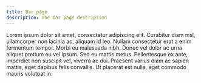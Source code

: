 ```yaml
---
title: Bar page
description: The bar page description
---
```


Lorem ipsum dolor sit amet, consectetur adipiscing elit. Curabitur diam nisl, ullamcorper non lacinia ac, aliquam id leo. Nullam consectetur erat a enim fermentum tempor. Morbi eu malesuada nibh. Donec vel dolor ac urna aliquet pretium eu vel ipsum. Sed eu mattis metus. Pellentesque ex ante, imperdiet non suscipit vel, viverra ac dui. Praesent varius diam ac sapien mattis, eget dapibus felis convallis. Ut placerat est nulla, eget commodo mauris volutpat in.